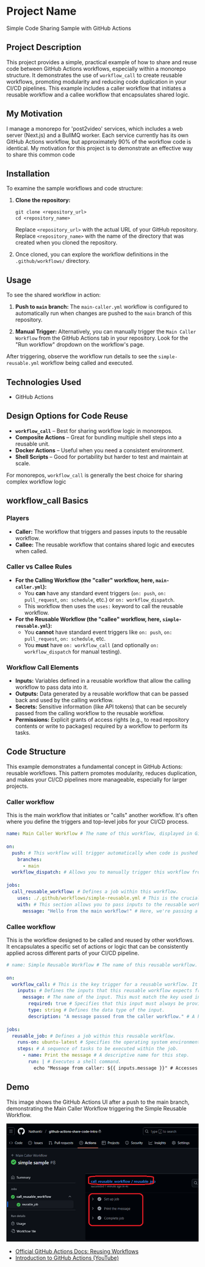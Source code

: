<h1>Project Name</h1>
Simple Code Sharing Sample with GitHub Actions


<h2>Project Description</h2>
This project provides a simple, practical example of how to share and reuse code between GitHub Actions workflows, especially within a monorepo structure. It demonstrates the use of <code>workflow_call</code> to create reusable workflows, promoting modularity and reducing code duplication in your CI/CD pipelines. This example includes a caller workflow that initiates a reusable workflow and a callee workflow that encapsulates shared logic.

<h2>My Motivation</h2>
I manage a monorepo for 'post2video' services, which includes a web server (Next.js) and a BullMQ worker. Each service currently has its own GitHub Actions workflow, but approximately 90% of the workflow code is identical. My motivation for this project is to demonstrate an effective way to share this common code

<h2>Installation</h2>
<p>To examine the sample workflows and code structure:</p>
<ol>
    <li>
        <strong>Clone the repository:</strong>
        <pre><code>git clone &lt;repository_url&gt;
cd &lt;repository_name&gt;</code></pre>
        <p>Replace <code>&lt;repository_url&gt;</code> with the actual URL of your GitHub repository.<br>Replace <code>&lt;repository_name&gt;</code> with the name of the directory that was created when you cloned the repository.</p>
    </li>
    <li>
        <p>Once cloned, you can explore the workflow definitions in the <code>.github/workflows/</code> directory.</p>
    </li>
</ol>


<h2>Usage</h2>

<p>To see the shared workflow in action:</p>

<ol>
  <li>
    <p><strong>Push to <code>main</code> branch:</strong> The <code>main-caller.yml</code> workflow is configured to automatically run when changes are pushed to the <code>main</code> branch of this repository.</p>
  </li>
  <li>
    <p><strong>Manual Trigger:</strong> Alternatively, you can manually trigger the <code>Main Caller Workflow</code> from the GitHub Actions tab in your repository. Look for the "Run workflow" dropdown on the workflow's page.</p>
  </li>
</ol>
<p>After triggering, observe the workflow run details to see the <code>simple-reusable.yml</code> workflow being called and executed.</p>

<h2>Technologies Used</h2>
<ul>
    <li>GitHub Actions</li>
</ul>

<h2>Design Options for Code Reuse</h2>
<ul>
  <li><strong><code>workflow_call</code></strong> – Best for sharing workflow logic in monorepos.</li>
  <li><strong>Composite Actions</strong> – Great for bundling multiple shell steps into a reusable unit.</li>
  <li><strong>Docker Actions</strong> – Useful when you need a consistent environment.</li>
  <li><strong>Shell Scripts</strong> – Good for portability but harder to test and maintain at scale.</li>
</ul>


For monorepos, <code>workflow_call</code> is generally the best choice for sharing complex workflow logic

<h2>workflow_call Basics</h2>

<h3>Players</h3>
<ul>
  <li><strong>Caller:</strong> The workflow that triggers and passes inputs to the reusable workflow.</li>
  <li><strong>Callee:</strong> The reusable workflow that contains shared logic and executes when called.</li>
</ul>



<h3>Caller vs Callee Rules</h3>
<ul>
 <li>
        <strong>For the Calling Workflow (the "caller" workflow, here, <code>main-caller.yml</code>):</strong>
        <ul>
            <li>You <strong>can</strong> have any standard event triggers (<code>on: push</code>, <code>on: pull_request</code>, <code>on: schedule</code>, etc.) or <code>on: workflow_dispatch</code>.</li>
            <li>This workflow then uses the <code>uses:</code> keyword to call the reusable workflow.</li>
        </ul>
    </li>
    <li>
        <strong>For the Reusable Workflow (the "callee" workflow, here, <code>simple-reusable.yml</code>):</strong>
        <ul>
            <li>You <strong>cannot</strong> have standard event triggers like <code>on: push</code>, <code>on: pull_request</code>, <code>on: schedule</code>, etc.</li>
            <li>You <strong>must</strong> have <code>on: workflow_call</code> (and optionally <code>on: workflow_dispatch</code> for manual testing).</li>
        </ul>
    </li>
</ul>

<h3>Workflow Call Elements</h3>
<ul>
    <li><strong>Inputs:</strong> Variables defined in a reusable workflow that allow the calling workflow to pass data into it.</li>
    <li><strong>Outputs:</strong> Data generated by a reusable workflow that can be passed back and used by the calling workflow.</li>
    <li><strong>Secrets:</strong> Sensitive information (like API tokens) that can be securely passed from the calling workflow to the reusable workflow.</li>
    <li><strong>Permissions:</strong> Explicit grants of access rights (e.g., to read repository contents or write to packages) required by a workflow to perform its tasks.</li>
</ul>

<h2>Code Structure</h2>

This example demonstrates a fundamental concept in GitHub Actions: reusable workflows. This pattern promotes modularity, reduces duplication, and makes your CI/CD pipelines more manageable, especially for larger projects.

<h3>Caller workflow</h3>
This is the main workflow that initiates or "calls" another workflow. It's often where you define the triggers and top-level jobs for your CI/CD process.

```yml
name: Main Caller Workflow # The name of this workflow, displayed in GitHub's UI.

on:
  push: # This workflow will trigger automatically when code is pushed to the 'main' branch.
    branches:
      - main
  workflow_dispatch: # Allows you to manually trigger this workflow from the GitHub UI.

jobs:
  call_reusable_workflow: # Defines a job within this workflow.
    uses: ./.github/workflows/simple-reusable.yml # This is the crucial part. It calls the reusable workflow located at the specified path.
    with: # This section allows you to pass inputs to the reusable workflow.
      message: "Hello from the main workflow!" # Here, we're passing a string value to the 'message' input of the callee workflow.
```


<h3>Callee workflow</h3>
This is the workflow designed to be called and reused by other workflows. It encapsulates a specific set of actions or logic that can be consistently applied across different parts of your CI/CD pipeline.

```yml
# name: Simple Reusable Workflow # The name of this reusable workflow.

on:
  workflow_call: # This is the key trigger for a reusable workflow. It means this workflow can only be triggered by another workflow.
    inputs: # Defines the inputs that this reusable workflow expects from its caller.
      message: # The name of the input. This must match the key used in the 'with' section of the caller.
        required: true # Specifies that this input must always be provided by the caller.
        type: string # Defines the data type of the input.
        description: "A message passed from the caller workflow." # A helpful description for anyone using this reusable workflow.

jobs:
  reusable_job: # Defines a job within this reusable workflow.
    runs-on: ubuntu-latest # Specifies the operating system environment for this job.
    steps: # A sequence of tasks to be executed within the job.
      - name: Print the message # A descriptive name for this step.
        run: | # Executes a shell command.
          echo "Message from caller: ${{ inputs.message }}" # Accesses the 'message' input passed from the caller using the `inputs` context.
```

<h2>Demo</h2>
<p>This image shows the GitHub Actions UI after a push to the main branch, demonstrating the Main Caller Workflow triggering the Simple Reusable Workflow.</p>

<img src="./figs/push-to-main.png" alt="GitHub Actions UI showing Main Caller Workflow and Simple Reusable Workflow run"/>




<ul>
  <li><a href="https://docs.github.com/en/actions/sharing-automations/reusing-workflows">Official GitHub Actions Docs: Reusing Workflows</a></li>
  <li><a href="https://www.youtube.com/watch?v=x239z6DdE0A">Introduction to GitHub Actions (YouTube)</a></li>
</ul>


